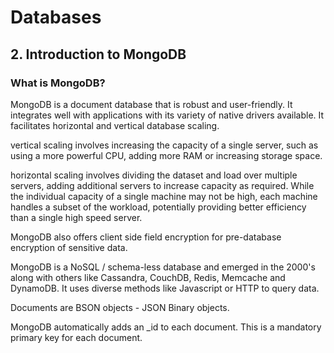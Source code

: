 # Databases

## 2. Introduction to MongoDB

### What is MongoDB?
MongoDB is a document database that is robust and user-friendly. It integrates well with applications with its variety of native drivers available. It facilitates horizontal and vertical database scaling. 

vertical scaling involves increasing the capacity of a single server, such as using a more powerful CPU, adding more RAM or increasing storage space. 

horizontal scaling involves dividing the dataset and load over multiple servers, adding additional servers to increase capacity as required. While the individual capacity of a single machine may not be high, each machine handles a subset of the workload, potentially providing better efficiency than a single high speed server.

MongoDB also offers client side field encryption for pre-database encryption of sensitive data.

MongoDB is a NoSQL / schema-less database and emerged in the 2000's along with others like Cassandra, CouchDB, Redis, Memcache and DynamoDB. It uses diverse methods like Javascript or HTTP to query data.

Documents are BSON objects - JSON Binary objects. 

MongoDB automatically adds an _id to each document. This is a mandatory primary key for each document. 